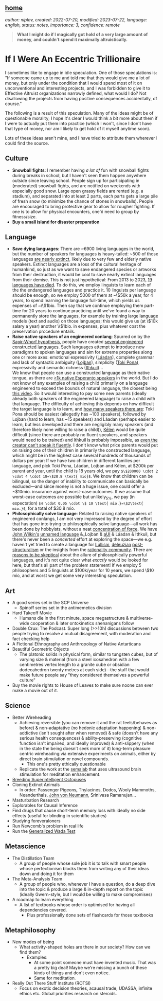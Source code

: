 [home](./index.md)
------------------

*author: niplav, created: 2022-07-20, modified: 2023-07-22, language: english, status: notes, importance: 3, confidence: remote*

> __What I might do if I magically got hold of a very large amount of
money, and couldn't spend it maximally altruistically.__

If I Were An Eccentric Trillionaire
=====================================

I sometimes like to engage in idle speculation. One of those speculations
is: "If someone came up to me and told me that they would give me a lot
of money, but only under the condition that I would spend most of it on
unconventional and interesting projects, and I was forbidden to give it to
Effective Altruist organizations narrowly defined, what would I do? Not
disallowing the projects from having positive consequences accidentally,
of course."

The following is a result of this speculation. Many of the ideas might
be of questionable morality; I hope it's clear I would think a bit more
about them if I were to actually put them into practice (which I won't,
since I don't have that type of money, nor am I likely to get hold of
it myself anytime soon).

Lots of these ideas aren't mine, and I have tried to attribute them
wherever I could find the source.

Culture
---------

* __Snowball fights__: I remember having *a lot of* fun with snowball fights
during breaks in school, but I haven't seen them happen anywhere outside
since leaving school. People sign up for participating in (moderated)
snowball fights, and are notified on weekends with especially good snow.
Large open grassy fields are rented (e.g. a stadium), and separated
into at least 2 parts, each parts gets a large pile of fresh snow (to
minimize the chance of stones in snowballs). People are encouraged to
bring protective gear to allow for rougher fighting. If one is to allow
for physical encounters, one'd need to group by fitness/size.
* __Buy a small island for disaster preparation__

Language
---------

* __Save dying languages__: There are ~6900 living
languages in the world, but the number of speakers for
languages is heavy-tailed: ~500 of those languages [are nearly
extinct](https://en.wikipedia.org/wiki/Lists_of_endangered_languages#Discussion),
likely due to very few and elderly native speakers. Extinct languages
are a loss of the cultural heritage of humankind, so just as we want to
save endangered species or artworks from their destruction, it would
be cool to save nearly extinct languages from their demise. This
is not just hypothetical: From 2013 to 2023, [19 languages have
died](https://en.wikipedia.org/wiki/List_of_languages_by_time_of_extinction#21st_century)<!--TODO:
has rate of language death sped up? Read around to figure this out-->. To
do this, we employ linguists to learn each of the the endangered languages
and practice it. 10 linguists per language should be enough, so we
employ 5000 of them at ~\\$50k a year, for 4 years, to spend learning the
language full-time, which yields us expenses of ~\\$1bio. Then say that
we continue employing them part-time for 20 years to continue practicing
until we've found a way to permanently store the languages, for example
by training large language models (text and audio) on those languages;
this would give us (at \\$10k salary a year) another \\$1bio. in expenses,
plus whatever cost the preservation procedure entails.
* __Raise native speakers of an engineered
conlang__: Spurred on by the [Sapir-Whorf
hypothesis](https://en.wikipedia.org/wiki/Linguistic_relativity),
people have created [several engineered constructed
languages](https://en.wikipedia.org/wiki/List_of_constructed_languages#Engineered_languages).
Such languages attempt to introduce new paradigms to spoken languages
and aim for extreme properties along one or more axes: emotional
expressivity ([Láadan](https://en.wikipedia.org/wiki/Láadan)),
complete grammar and lack of syntactic ambiguity
([Lojban](https://en.wikipedia.org/wiki/Lojban)), simplicity ([Toki
Pona](https://en.wikipedia.org/wiki/Toki_Pona)), expressivity and semantic
richness ([Ithkuil](https://en.wikipedia.org/wiki/Ithkuil))…<br>
We know that people can use a constructed language as
their native tongue, as there are [>1k native Esperanto
speakers](https://en.wikipedia.org/wiki/Native_Esperanto_speakers) in the
world. But I do not know of any examples of raising a child primarily on a
language engineered to exceed the bounds of natural language, the closest
being [this video](https://www.youtube.com/watch?v=rewmVNsmz0s). So
it would interesting to pay some new parents (ideally already
both speakers of the engineered language) to raise a child with
that language. The difficulty of achieving this depends on how
difficult the target language is to learn, and [how many speakers there
are](https://esperanto.stackexchange.com/questions/1082/how-many-people-speak-esperanto-compared-to-other-planned-languages):
Toki Pona should be easiest (allegedly has ~100 speakers),
followed by Lojban (hard to learn, has ~15 speakers) and Láadan
(perhaps easier to learn, but less developed and there are
negligibly many speakers (and therefore likely none willing to
raise a child)), [Kēlen](https://en.wikipedia.org/wiki/Kēlen)
would be quite difficult (since there are probably no fluent
speakers, and speakers would need to be trained) and Ithkuil
is probably impossible, as [even the creator can't speak it
fluently](https://www.newyorker.com/magazine/2012/12/24/utopian-for-beginners).
I don't know what price parents would put on raising one of their
children in primarily the constructed language, which might be in
the highest case several hundreds of thousands of dollars per year:
If we have two children in different families per language, and pick
Toki Pona, Láadan, Lojban and Kēlen, at \$200k per parent and year,
until the child is 18 years old, we pay `$\$200000 \cdot 2 \cdot 4 \cdot
18=\$28.8 \text{ mio}$`. We know that children can be bilingual, so the
danger of inability to communicate can basically be excluded—and since
money is not a huge issue, one could offer a ~\$10mio. insurance against
worst-case outcomes. If we assume that worst-case outcomes are possible
but unlikely<sub>5%</sub>, we pay (in expectation) `$4 \cdot 0.05 \cdot \$
10 \text{ mio.}=\$2\text{ mio.}$`, for a total of \$30.8 mio.
* __Philosophically solve language__: Related to raising native speakers
of engineered conlangs, I am not very impressed by the degree of effort
that has gone into trying to philosophically solve language—all
work has been done by hobbyists, without a neat [concentration of
force](https://www.lesswrong.com/posts/rQKstXH8ZMAdN5iqD/concentration-of-force).
We have [John
Wilkin's](https://en.wikipedia.org/wiki/John_Wilkins) [unnamed
language](https://en.wikipedia.org/wiki/An_Essay_Towards_a_Real_Character,_and_a_Philosophical_Language)
&_Lojban &
[aUI](https://en.wikipedia.org/wiki/aUI_\(Constructed_language\))
& Láadan & Ithkuil, but there's never been a *concerted* effort
at exploring the space—we e.g. haven't yet tried to create a
language for [Lullism](https://en.wikipedia.org/wiki/Lullism),
[deleuzian](https://en.wikipedia.org/wiki/Gilles_Deleuze)
[post-structuralism](https://en.wikipedia.org/wiki/Post-structuralism)
or the insights from the [rationality
community](https://en.wikipedia.org/wiki/LessWrong).  There are
[reasons to be skeptical](https://gwern.net/language) about the allure
of philosophically powerful languages, and it's not quite clear what
*exactly* would be looked for here, but that's all part of the problem
statement! If we employ 5 philosophers and 5 linguists at \$100k/year for
10 years, we spend \\$10 mio, and at worst we get some very interesting
speculation.

Art
----

* A good series set in the SCP Universe
	* Spinoff series set in the antimemetics division
* Hard Takeoff Movie
	* Humans die in the first minute, space megastructure & multiverse-wide cooperation & later ontokinetics shenanigans follow
* Double Crux: The Podcast. Super long (>>10h) discussions between two people trying to resolve a mutual disagreement, with moderation and fact checking help
* A Fictional Ethnography and Anthropology of Native Antarticans
* Beautiful Geometric Objects
	* The platonic solids in physical form, similar to tungsten cubes, but of varying size & material (from a steel icosahedron with a few centimetres vertex length to a granite cube or obsidian dodecahedron twenty metres at each side)—the stuff that would make future people say "they considered themselves a powerful culture"
* Buy the movie rights to House of Leaves to make sure noone can ever make a movie out of it.

Science
--------

* Better Wireheading
	* Achieving reversible (you can remove it and the rat feels/behaves as before) & non-adaptative (no hedonic adaptation happening) & non-addictive (isn't sought after when removed) & safe (doesn't have any serious health consequences) & ability-preserving (cognitive function isn't impaired, and ideally improved) & anti-slippery (when in the state the being doesn't seek more of it) long-term pleasure centric wireheading via extensive experiments on animals, either by direct brain stimulation or novel compounds.
		* This one's pretty ethically questionable
	* Replicate the work at the [semalab](https://semalab.arizona.edu/) that uses ultrasound brain stimulation for meditation enhancement.
* [Breeding Superintelligent Octopuses](https://www.lesswrong.com/posts/DaFG3GKsBrsAnAERR/save-humanity-breed-sapient-octopuses)
* Cloning Extinct Animals
	* In order: Passenger Pigeons, Thylacines, Dodos, Wooly Mammoths, Neanderthals, [John von Neumann](https://fantasticanachronism.com/2021/03/23/two-paths-to-the-future/), Srinivasa Ramanujan…
* Masturbation Research
* Explorables for Causal Inference
* Find drugs that cause short-term memory loss with ideally no side effects (useful for blinding in scientific studies)
* Studying foreveraloners
* Run Newcomb's problem in real life
* Run the [Generalized Wada Test](https://qualiacomputing.com/2015/05/01/generalized-wada-test-and-the-total-order-of-consciousness/)

Metascience
------------

* The Distillation Team
	* A group of people whose sole job it is to talk with smart people whose perfectionism blocks them from writing any of their ideas down and doing it for them
* The Meta-Analysis Team
	* A group of people who, whenever I have a question, do a deep dive into the topic & produce a large & in-depth report on the topic (ideally Gwern-style, but I would be willing to make compromises)
* A roadmap to learn everything
	* A list of textbooks whose order is optimised for having all dependencies covered.
		* Plus professionally done sets of flashcards for those textbooks

Metaphilosophy
---------------

* New modes of being
	* What activity-shaped holes are there in our society? How can we find them?
		* Examples:
			* At some point someone must have invented music. That was a pretty big deal! Maybe we're missing a bunch of these kinds of things and don't even notice.
			* Same for meditation.
* Really Out There Stuff Institute (ROTSI)
	* Focus on exotic decision theories, acausal trade, UDASSA, infinite ethics etc. Global priorities research on steroids.
